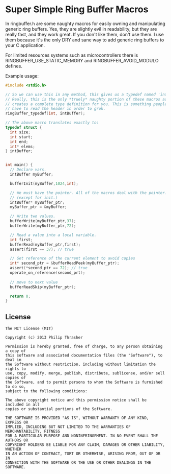 Super Simple Ring Buffer Macros
===============================

In ringbuffer.h are some naughty macros for easily owning and manipulating
generic ring buffers. Yes, they are slightly evil in readability, but they
are really fast, and they work great. If you don't like them, don't use them.
I use them because it's the only DRY and sane way to add generic ring buffers
to your C application.

For limited resources systems such as microcontrollers there is
RINGBUFFER_USE_STATIC_MEMORY and RINGBUFFER_AVOID_MODULO defines.


Example usage:

```c
#include <stdio.h>

// So we can use this in any method, this gives us a typedef named 'intBuffer'.
// Really, this is the only *truely* naughty portion of these macros as it
// creates a complete type definition for you. This is something people will
// have to read the header in order to grok.
ringBuffer_typedef(int, intBuffer);

// The above macro translates exactly to:
typedef struct {
  int size;
  int start;
  int end;
  int* elems;
} intBuffer;


int main() {
  // Declare vars.
  intBuffer myBuffer;

  bufferInit(myBuffer,1024,int);

  // We must have the pointer. All of the macros deal with the pointer.
  // (except for init.)
  intBuffer* myBuffer_ptr;
  myBuffer_ptr = &myBuffer;

  // Write two values.
  bufferWrite(myBuffer_ptr,37);
  bufferWrite(myBuffer_ptr,72);

  // Read a value into a local variable.
  int first;
  bufferRead(myBuffer_ptr,first);
  assert(first == 37); // true

  // Get reference of the current element to avoid copies
  int* second_ptr = &bufferReadPeek(myBuffer_ptr);
  assert(*second_ptr == 72); // true
  operate_on_reference(second_prt);
 
  // move to next value
  bufferReadSkip(myBuffer_ptr);

  return 0;
}
```

License
-------

```
The MIT License (MIT)

Copyright (c) 2013 Philip Thrasher

Permission is hereby granted, free of charge, to any person obtaining a copy of
this software and associated documentation files (the "Software"), to deal in
the Software without restriction, including without limitation the rights to
use, copy, modify, merge, publish, distribute, sublicense, and/or sell copies of
the Software, and to permit persons to whom the Software is furnished to do so,
subject to the following conditions:

The above copyright notice and this permission notice shall be included in all
copies or substantial portions of the Software.

THE SOFTWARE IS PROVIDED "AS IS", WITHOUT WARRANTY OF ANY KIND, EXPRESS OR
IMPLIED, INCLUDING BUT NOT LIMITED TO THE WARRANTIES OF MERCHANTABILITY, FITNESS
FOR A PARTICULAR PURPOSE AND NONINFRINGEMENT. IN NO EVENT SHALL THE AUTHORS OR
COPYRIGHT HOLDERS BE LIABLE FOR ANY CLAIM, DAMAGES OR OTHER LIABILITY, WHETHER
IN AN ACTION OF CONTRACT, TORT OR OTHERWISE, ARISING FROM, OUT OF OR IN
CONNECTION WITH THE SOFTWARE OR THE USE OR OTHER DEALINGS IN THE SOFTWARE.
```
